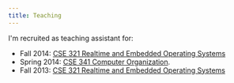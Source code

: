 ```yaml
---
title: Teaching
---
```

I'm recruited as teaching assistant for:

- Fall 2014: [CSE 321 Realtime and Embedded Operating
  Systems](http://www.cse.buffalo.edu/~bina/cse321/fall2014/index.html) 
- Spring 2014: [CSE 341 Computer
  Organization](http://www.cse.buffalo.edu/~shambhu/cse34114/).
- Fall 2013: [CSE 321 Realtime and Embedded Operating
  Systems](http://www.cse.buffalo.edu/~bina/cse321/fall2013/index.html)
